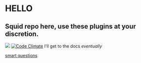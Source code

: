 # HELLO 
Squid repo here, use these plugins at your discretion.
----
[<img src="https://img.shields.io/badge/Support-me!-orange.svg">](https://www.patreon.com/tekulvw) [![Code Climate](https://codeclimate.com/github/tekulvw/Squid-Plugins/badges/gpa.svg)](https://codeclimate.com/github/tekulvw/Squid-Plugins)
I'll get to the docs *eventually*


[smart questions](http://www.catb.org/esr/faqs/smart-questions.html)